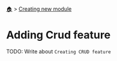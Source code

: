 <!--startTocHeader-->
[🏠](../README.md) > [Creating new module](README.md)
# Adding Crud feature
<!--endTocHeader-->

TODO: Write about `Creating CRUD feature`

<!--startTocSubTopic-->
<!--endTocSubTopic-->